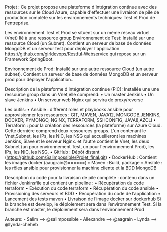 Projet : 
Ce projet propose une plateforme d'intégration continue avec des ressources sur le Cloud Azure, capable d'effectuer une livraison de pile
de production complète sur les environnements techniques: Test et Prod de l'entreprise.

Les environnement Test et Prod se situent sur un même réseau virtuel (Vnet) lié à une ressource group
Environnement de Test:
Installé sur une ressource Cloud (un Subnet). Contient un serveur de base de données MongoDB et un serveur test pour déployer l'application 
https://github.com/girldevops/Restful-Webservice qui repose sur un Framework SpringBoot.

Environnement de Prod:
Installé sur une autre ressource Cloud (un autre subnet). Contient un serveur de base de données MongoDB et un serveur prod pour déployer l'application..

Description de la plateforme d'intégration continue (PIC): 
Installée une une ressource group dans un Vnet,elle comprend:
•	Un master Jenkins
•	Un slave Jenkins
•	Un serveur web Nginx qui servira de proxy/reverse
    
 Les outils:
•	Ansible : différent roles et playbooks ansible pour approvisionner les ressources : GIT, MAVEN, JAVA12, MONGODB,JENKINS, DOCKER,
     PYMONGO, NGINX, TERRAFORM, SSHCONFIG, JAVA8,AZCLI
•	Terraform : pour la création des ressources (la plateforme) sur Azure Cloud. Cette dernière comprend deux ressources groups. L'un contenant 
     le Vnet,Subnet, les IPs, les NIC, les NSG qui accueilleront les machines Jenkins, Slave et le serveur Nginx. et l'autre contient 
     le Vnet, les deux Subnet (un pour environnement Test, un pour l'environnement Prod), les IPs, les NIC, les NSG.
•	GitHub : Dépôt distant (https://github.com/Salimpossible/Projet_final.git)
•	DockerHub : Contient les images docker (aaugrain@======)
•	Maven : Build, package
•	Ansible : les rôles ansible pour provisionner la machine cliente et la BDD MongoDB

Description du code pour la livraison de pile complète : contenu dans un fichier Jenkinsfile qui contient un pipeline :
•	Récupération du code terraform
•	Exécution du code terraform
•	Récupération du code ansible
•	Provisioning des serveurs et BDD
•	Récupération du code de l’application
•	Lancement des tests maven
•	Livraison de l’image docker sur dockerhub
Si la branche est develop, le déploiement sera dans l’environnement Test.
Si la branche est master, le déploiement sera dans l’environnement Prod

     
Auteurs:
     - Salim --> @salimpossible
     - Allexandre --> @aagrain
     - Lynda --> @lynda-cheheb

